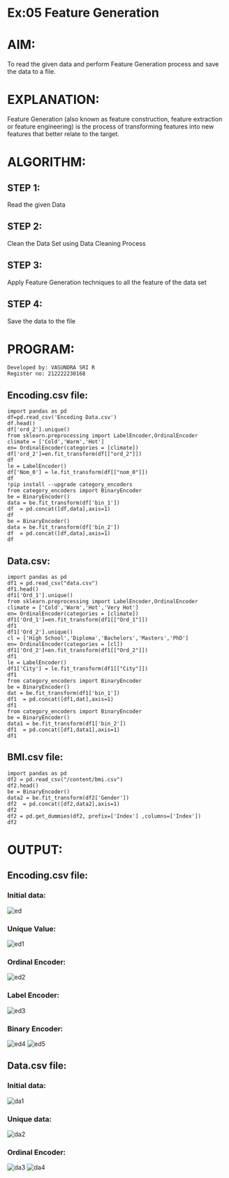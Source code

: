# Ex:05 Feature Generation
# AIM:
To read the given data and perform Feature Generation process and save the data to a file.
# EXPLANATION:
Feature Generation (also known as feature construction, feature extraction or feature engineering) is the process of transforming features into new features that better relate to the target.
# ALGORITHM:
## STEP 1:
Read the given Data
## STEP 2:
Clean the Data Set using Data Cleaning Process
## STEP 3:
Apply Feature Generation techniques to all the feature of the data set
## STEP 4:
Save the data to the file
# PROGRAM:
```
Developed by: VASUNDRA SRI R
Register no: 212222230168
```
## Encoding.csv file:
```
import pandas as pd
df=pd.read_csv('Encoding Data.csv')
df.head()
df['ord_2'].unique()
from sklearn.preprocessing import LabelEncoder,OrdinalEncoder
climate = ['Cold','Warm','Hot']
en= OrdinalEncoder(categories = [climate])
df['ord_2']=en.fit_transform(df[["ord_2"]])
df
le = LabelEncoder()
df['Nom_0'] = le.fit_transform(df[["nom_0"]])
df
!pip install --upgrade category_encoders
from category_encoders import BinaryEncoder
be = BinaryEncoder()
data = be.fit_transform(df['bin_1'])
df  = pd.concat([df,data],axis=1)
df
be = BinaryEncoder()
data = be.fit_transform(df['bin_2'])
df  = pd.concat([df,data],axis=1)
df
```
## Data.csv:
```
import pandas as pd
df1 = pd.read_csv("data.csv")
df1.head()
df1['Ord_1'].unique()
from sklearn.preprocessing import LabelEncoder,OrdinalEncoder
climate = ['Cold','Warm','Hot','Very Hot']
en= OrdinalEncoder(categories = [climate])
df1['Ord_1']=en.fit_transform(df1[["Ord_1"]])
df1
df1['Ord_2'].unique()
cl = ['High School','Diploma','Bachelors','Masters','PhD']
en= OrdinalEncoder(categories = [cl])
df1['Ord_2']=en.fit_transform(df1[["Ord_2"]])
df1
le = LabelEncoder()
df1['City'] = le.fit_transform(df1[["City"]])
df1
from category_encoders import BinaryEncoder
be = BinaryEncoder()
dat = be.fit_transform(df1['bin_1'])
df1  = pd.concat([df1,dat],axis=1)
df1
from category_encoders import BinaryEncoder
be = BinaryEncoder()
data1 = be.fit_transform(df1['bin_2'])
df1  = pd.concat([df1,data1],axis=1)
df1
```
## BMI.csv file:
```
import pandas as pd
df2 = pd.read_csv("/content/bmi.csv")
df2.head()
be = BinaryEncoder()
data2 = be.fit_transform(df2['Gender'])
df2  = pd.concat([df2,data2],axis=1)
df2
df2 = pd.get_dummies(df2, prefix=['Index'] ,columns=['Index'])
df2
```
# OUTPUT:
## Encoding.csv file:
### Initial data:
![ed](https://github.com/vasundrasriravi/ODD2023-Datascience-Ex-05/assets/119393983/9975de99-1cf8-406e-869b-f3eb8604156c)

### Unique Value:
![ed1](https://github.com/vasundrasriravi/ODD2023-Datascience-Ex-05/assets/119393983/7c923704-c004-4df1-9a56-e185c88b6e58)

### Ordinal Encoder:
![ed2](https://github.com/vasundrasriravi/ODD2023-Datascience-Ex-05/assets/119393983/0cac78d1-99ce-4330-9329-dc6a3df3a01d)

### Label Encoder:
![ed3](https://github.com/vasundrasriravi/ODD2023-Datascience-Ex-05/assets/119393983/82219fea-0e43-4f84-b81d-39afe9cb4d17)

### Binary Encoder:
![ed4](https://github.com/vasundrasriravi/ODD2023-Datascience-Ex-05/assets/119393983/9fe7a0d9-f123-4029-a864-c71d8ad17d42)
![ed5](https://github.com/vasundrasriravi/ODD2023-Datascience-Ex-05/assets/119393983/dbd70748-c9eb-48de-8a6a-7f029fd95e9c)

## Data.csv file:
### Initial data:
![da1](https://github.com/vasundrasriravi/ODD2023-Datascience-Ex-05/assets/119393983/c4239c6e-9e0d-4430-8969-7f4aa0486c55)

### Unique data:
![da2](https://github.com/vasundrasriravi/ODD2023-Datascience-Ex-05/assets/119393983/ff04655f-72f4-4fe3-8942-446071319d52)

### Ordinal Encoder:
![da3](https://github.com/vasundrasriravi/ODD2023-Datascience-Ex-05/assets/119393983/0d3237bb-1b19-4411-a435-ca81c889034a)
![da4](https://github.com/vasundrasriravi/ODD2023-Datascience-Ex-05/assets/119393983/49544d30-25f1-4ea3-8ce3-7e8c96bd306a)
